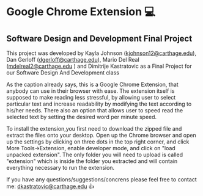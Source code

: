 # Google Chrome Extension :computer:
## Software Design and Development Final Project

This project was developed by Kayla Johnson (kjohnson12@carthage.edu), Dan Gerloff (dgerloff@carthage.edu), Mario Del Real (mdelreal2@carthage.edu ) and Dimitrije Kastratovic as a Final Project for our Software Design And Development class

As the caption already says, this is a Google Chrome Extension, that anybody can use in their browser with ease. The extension itself is supposed to make reading less stressful, by allowing user to select particular text and increase readability by modifying the text according to his/her needs. There also an option that allows user to speed read the selected text by setting the desired word per minute speed.

To install the extension,you first need to download the zipped file and extract the files onto your desktop. Open up the Chrome browser and open up the settings by clicking on three dots in the top right corner, and click More Tools->Extension, enable developer mode, and click on "load unpacked extension". The only folder you will need to upload is called "extension" which is inside the folder you extracted and will contain everything necessary to run the extension.

If you have any questions/suggestions/concrens please feel free to contact me: dkastratovic@carthage.edu :thumbsup:
